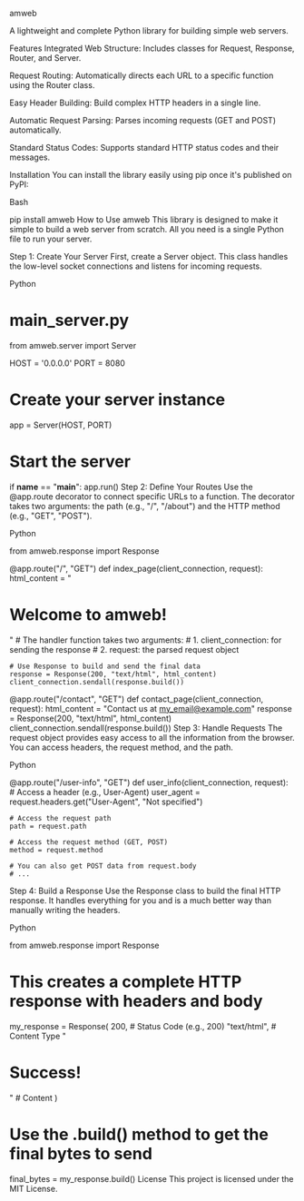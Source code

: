 amweb

A lightweight and complete Python library for building simple web servers.

Features
Integrated Web Structure: Includes classes for Request, Response, Router, and Server.

Request Routing: Automatically directs each URL to a specific function using the Router class.

Easy Header Building: Build complex HTTP headers in a single line.

Automatic Request Parsing: Parses incoming requests (GET and POST) automatically.

Standard Status Codes: Supports standard HTTP status codes and their messages.

Installation
You can install the library easily using pip once it's published on PyPI:

Bash

pip install amweb
How to Use amweb
This library is designed to make it simple to build a web server from scratch. All you need is a single Python file to run your server.

Step 1: Create Your Server
First, create a Server object. This class handles the low-level socket connections and listens for incoming requests.

Python

# main_server.py

from amweb.server import Server

HOST = '0.0.0.0'
PORT = 8080

# Create your server instance
app = Server(HOST, PORT)

# Start the server
if __name__ == "__main__":
    app.run()
Step 2: Define Your Routes
Use the @app.route decorator to connect specific URLs to a function. The decorator takes two arguments: the path (e.g., "/", "/about") and the HTTP method (e.g., "GET", "POST").

Python

from amweb.response import Response

@app.route("/", "GET")
def index_page(client_connection, request):
    html_content = "<html><body><h1>Welcome to amweb!</h1></body></html>"
    # The handler function takes two arguments:
    # 1. client_connection: for sending the response
    # 2. request: the parsed request object
    
    # Use Response to build and send the final data
    response = Response(200, "text/html", html_content)
    client_connection.sendall(response.build())

@app.route("/contact", "GET")
def contact_page(client_connection, request):
    html_content = "<html><body>Contact us at my_email@example.com</body></html>"
    response = Response(200, "text/html", html_content)
    client_connection.sendall(response.build())
Step 3: Handle Requests
The request object provides easy access to all the information from the browser. You can access headers, the request method, and the path.

Python

@app.route("/user-info", "GET")
def user_info(client_connection, request):
    # Access a header (e.g., User-Agent)
    user_agent = request.headers.get("User-Agent", "Not specified")
    
    # Access the request path
    path = request.path

    # Access the request method (GET, POST)
    method = request.method

    # You can also get POST data from request.body
    # ...
Step 4: Build a Response
Use the Response class to build the final HTTP response. It handles everything for you and is a much better way than manually writing the headers.

Python

from amweb.response import Response

# This creates a complete HTTP response with headers and body
my_response = Response(
    200,                     # Status Code (e.g., 200)
    "text/html",             # Content Type
    "<h1>Success!</h1>"      # Content
)

# Use the .build() method to get the final bytes to send
final_bytes = my_response.build()
License
This project is licensed under the MIT License.
